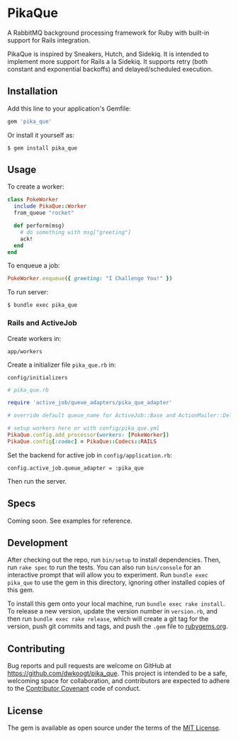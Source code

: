 # PikaQue

A RabbitMQ background processing framework for Ruby with built-in support for Rails integration.

PikaQue is inspired by Sneakers, Hutch, and Sidekiq. It is intended to implement more support for Rails a la Sidekiq.
It supports retry (both constant and exponential backoffs) and delayed/scheduled execution.

## Installation

Add this line to your application's Gemfile:

```ruby
gem 'pika_que'
```

Or install it yourself as:

    $ gem install pika_que

## Usage

To create a worker:

```ruby
class PokeWorker
  include PikaQue::Worker
  from_queue "rocket"

  def perform(msg)
    # do something with msg["greeting"]
    ack!
  end
end
```

To enqueue a job:

```ruby
PokeWorker.enqueue({ greeting: "I Challenge You!" })
```

To run server:

    $ bundle exec pika_que
    
### Rails and ActiveJob

Create workers in:

    app/workers
    
Create a initializer file `pika_que.rb` in:

    config/initializers
    
```ruby
# pika_que.rb

require 'active_job/queue_adapters/pika_que_adapter'

# override default queue_name for ActiveJob::Base and ActionMailer::DeliveryJob here if necessary

# setup workers here or with config/pika_que.yml
PikaQue.config.add_processor(workers: [PokeWorker])
PikaQue.config[:codec] = PikaQue::Codecs::RAILS
```

Set the backend for active job in `config/application.rb`:

    config.active_job.queue_adapter = :pika_que

Then run the server.

## Specs

Coming soon. See examples for reference.

## Development

After checking out the repo, run `bin/setup` to install dependencies. Then, run `rake spec` to run the tests. You can also run `bin/console` for an interactive prompt that will allow you to experiment. Run `bundle exec pika_que` to use the gem in this directory, ignoring other installed copies of this gem.

To install this gem onto your local machine, run `bundle exec rake install`. To release a new version, update the version number in `version.rb`, and then run `bundle exec rake release`, which will create a git tag for the version, push git commits and tags, and push the `.gem` file to [rubygems.org](https://rubygems.org).

## Contributing

Bug reports and pull requests are welcome on GitHub at https://github.com/dwkoogt/pika_que. This project is intended to be a safe, welcoming space for collaboration, and contributors are expected to adhere to the [Contributor Covenant](http://contributor-covenant.org) code of conduct.


## License

The gem is available as open source under the terms of the [MIT License](http://opensource.org/licenses/MIT).

